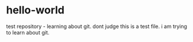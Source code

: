 # hello-world
test repository - learning about git. dont judge
this is a test file. i am trying to learn about git.

